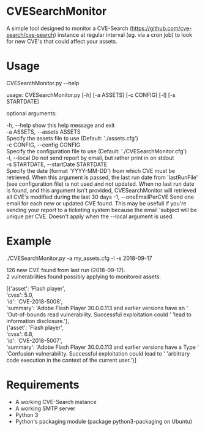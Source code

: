# CVESearchMonitor

A simple tool designed to monitor a CVE-Search (https://github.com/cve-search/cve-search) instance
at regular interval (eg. via a cron job) to look for new CVE's that could affect your assets.

# Usage

CVESearchMonitor.py --help

usage: CVESearchMonitor.py [-h] [-a ASSETS] [-c CONFIG] [-l] [-s STARTDATE]

optional arguments:

  -h, --help            show this help message and exit  
  -a ASSETS, --assets ASSETS  
                        Specify the assets file to use (Default:
                        './assets.cfg')  
  -c CONFIG, --config CONFIG  
                        Specify the configuration file to use (Default:
                        './CVESearchMonitor.cfg')  
  -l, --local           Do not send report by email, but rather print in on
                        stdout  
  -s STARTDATE, --startDate STARTDATE  
                        Specify the date (format 'YYYY-MM-DD') from which CVE
                        must be retrieved. When this argument is passed, the
                        last run date from 'lastRunFile' (see configuration
                        file) is not used and not updated. When no last run
                        date is found, and this argument isn't provided,
                        CVESearchMonitor will retrieved all CVE's modified
                        during the last 30 days
  -1, --oneEmailPerCVE  Send one email for each new or updated CVE found.
                        This may be usefull if you're sending your report
                        to a ticketing system because the email 'subject
                        will be unique per CVE.
                        Doesn't apply when the --local argument is used.

# Example

./CVESearchMonitor.py -a my_assets.cfg -l -s 2018-09-17

126 new CVE found from last run (2018-09-17).  
2 vulnerabilities found possibly applying to monitored assets.

[{'asset': 'Flash player',  
  'cvss': 5.0,  
  'id': 'CVE-2018-5008',  
  'summary': 'Adobe Flash Player 30.0.0.113 and earlier versions have an '
             'Out-of-bounds read vulnerability. Successful exploitation could '
             'lead to information disclosure.'},  
 {'asset': 'Flash player',  
  'cvss': 6.8,  
  'id': 'CVE-2018-5007',  
  'summary': 'Adobe Flash Player 30.0.0.113 and earlier versions have a Type '
             'Confusion vulnerability. Successful exploitation could lead to '
             'arbitrary code execution in the context of the current user.'}]

# Requirements

* A working CVE-Search instance
* A working SMTP server
* Python 3
* Python's packaging module (package python3-packaging on Ubuntu)
